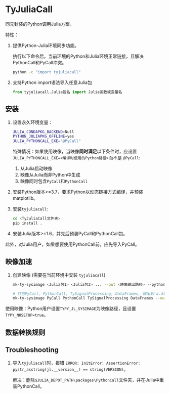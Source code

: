 # TyJuliaCall

同元封装的Python调用Julia方案。

特性：

1. 提供Python-Julia环境同步功能。

    执行以下命令后，当前环境的Python和Julia环境正常链接，且解决PythonCall和PyCall冲突。

    ```bash
    python -c "import tyjuliacall"
    ```

2. 支持Python import语法导入任意Julia包

    ```python
    from tyjuliacall.Julia包名 import Julia函数或变量名
    ```

## 安装

1. 设置永久环境变量：

    ```bash
    JULIA_CONDAPKG_BACKEND=Null
    PYTHON_JULIAPKG_OFFLINE=yes
    JULIA_PYTHONCALL_EXE="@PyCall"
    ```

    特殊情况：如果使用映像，当映像**同时满足**以下条件时，应设置`JULIA_PYTHONCALL_EXE=<编译时使用的Python路径>`而不是 `@PyCall`:

    1. 从Julia启动映像
    2. 映像从Julia而非Python中生成
    3. 映像同时包含`PyCall`和`PythonCall`

2. 安装Python版本>=3.7，要求Python以动态链接方式编译，并预装matplotlib。

3. 安装`tyjuliacall`:

    ```bash
    cd <TyJuliaCall文件夹>
    pip install .
    ```

4. 安装Julia版本>=1.6，并先后预装PyCall和PythonCall包。


此外，对Julia用户，如果想要使用PythonCall前，应先导入PyCall。

## 映像加速

1. 创建映像 (需要在当前环境中安装 `tyjuliacall`)

    ```bash
    mk-ty-sysimage <Julia包1> <Julia包2> ... --out <映像输出路径> --python <可选：使用的Python解释器路径，默认为当前Python>

    # 打包PyCall, PythonCall, TySignalProcessing, DataFrames, 输出到'a.dll'，使用python解释器'xxx/python.exe'
    mk-ty-sysimage PyCall PythonCall TySignalProcessing DataFrames --out a.dll --python xxx/python.exe
    ```

使用映像：Python用户设置`TYPY_JL_SYSIMAGE`为映像路径，且设置`TYPY_NOSETUP=true`。


## 数据转换规则


## Troubleshooting

1. 导入`tyjuliacall`时，报错 `ERROR: InitError: AssertionError: pystr_asstring(jl.__version__) == string(VERSION)`。

    解决：删除`$JULIA_DEPOT_PATH\packages\PythonCall`文件夹，并在Julia中重装PythonCall。
